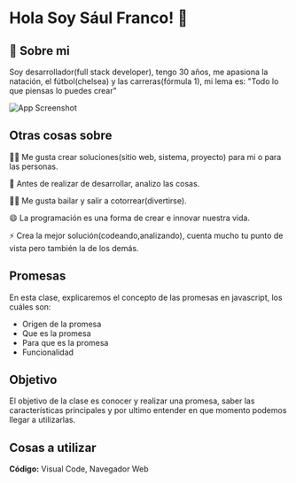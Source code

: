 
# Hola Soy Sául Franco! 👋


## 🚀 Sobre mi
Soy desarrollador(full stack developer), tengo 30 años, me apasiona la natación, el fútbol(chelsea) y las carreras(fórmula 1), mi lema es: "Todo lo que piensas lo puedes crear"


![App Screenshot](https://scontent.fmex28-1.fna.fbcdn.net/v/t39.30808-6/279040160_5102972553121315_5031901256568298490_n.jpg?_nc_cat=106&ccb=1-7&_nc_sid=174925&_nc_eui2=AeHhiqUkb6JXPrVigYZNymqZHdbWwuccHKUd1tbC5xwcpfr9VkMqmHRSDlOXE_a80oh9A1Knvq7XuSAL7Y5YPKzS&_nc_ohc=zIX_cE0EHPEAX-ipjMS&_nc_ht=scontent.fmex28-1.fna&oh=00_AfC1g8bPTgurIv6f_fcD8NrdgTn3nhz4dnj8X_wz-B4cng&oe=6409CB7D)


## Otras cosas sobre 
👩‍💻 Me gusta crear soluciones(sitio web, sistema, proyecto) para mi o para las personas.

🧠 Antes de realizar de desarrollar, analizo las cosas.

👯‍♀️ Me gusta bailar y salir a cotorrear(divertirse).

😄 La programación es una forma de crear e innovar nuestra vida.

⚡️ Crea la mejor solución(codeando,analizando), cuenta mucho tu punto de vista pero también la de los demás.


## Promesas

En esta clase, explicaremos el concepto de las promesas en javascript, los cuáles son:

- Origen de la promesa
- Que es la promesa
- Para que es la promesa
- Funcionalidad

## Objetivo

El objetivo de la clase es conocer y realizar una promesa, saber las características principales y por ultimo entender en que momento podemos llegar a utilizarlas.


## Cosas a utilizar

**Código:** Visual Code, Navegador Web



